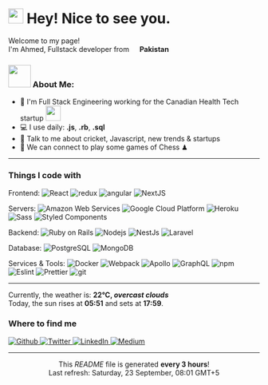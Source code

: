 <h1><img src="https://emojis.slackmojis.com/emojis/images/1531849430/4246/blob-sunglasses.gif?1531849430" width="30"/> Hey! Nice to see you.</h1>


<p>Welcome to my page! </br> I'm Ahmed, Fullstack developer from <img src="https://cdn-icons-png.flaticon.com/512/197/197606.png" width="13"/> <b>Pakistan</b>

### <img src="https://github.com/TheDudeThatCode/TheDudeThatCode/blob/master/Assets/Developer.gif" width="45" /> About Me:
- 🏦 I'm Full Stack Engineering working for the Canadian Health Tech startup
      <img src="https://media.giphy.com/media/WUlplcMpOCEmTGBtBW/giphy.gif" width="30">
- 💻 I use daily: **.js**, **.rb**, **.sql**
- 💬 Talk to me about cricket, Javascript, new trends & startups
- 👯 We can connect to play some games of Chess ♟

<hr>

<h3>Things I code with</h3>
<p style='padding: 0px;'>
  <p> Frontend:
  <img alt="React" src="https://img.shields.io/badge/-React-45b8d8?style=flat-square&logo=react&logoColor=white" />
  <img alt="redux" src="https://img.shields.io/badge/-Redux-764ABC?style=flat-square&logo=redux&logoColor=white" />
  <img alt="angular" src="https://img.shields.io/badge/-Angular-DD0031?style=flat-square&logo=angular&logoColor=white" />
  <img alt="NextJS" src="https://img.shields.io/badge/-NextJS-2088FF?style=flat-square&logo=nextdotjs&logoColor=white" />
</p>

<p style='padding: 0px;'>
  <p> Servers:
  <img alt="Amazon Web Services" src="https://img.shields.io/badge/-Amazon_Web_Services-5849BE?style=flat-square&logo=amazon&logoColor=white" />
  <img alt="Google Cloud Platform" src="https://img.shields.io/badge/-Google_Cloud_Platform-1a73e8?style=flat-square&logo=google-cloud&logoColor=white" />
  <img alt="Heroku" src="https://img.shields.io/badge/-Heroku-430098?style=flat-square&logo=heroku&logoColor=white" />
  <img alt="Sass" src="https://img.shields.io/badge/-Sass-CC6699?style=flat-square&logo=sass&logoColor=white" />
  <img alt="Styled Components" src="https://img.shields.io/badge/-Styled_Components-db7092?style=flat-square&logo=styled-components&logoColor=white" />
</p>

<p style='padding: 0px;'>
  <p> Backend:
  <img alt="Ruby on Rails" src="https://img.shields.io/badge/-Ruby_on_Rails-8DD6F9?style=flat-square&logo=ruby-on-rails&logoColor=white" />
  <img alt="Nodejs" src="https://img.shields.io/badge/-Nodejs-43853d?style=flat-square&logo=Node.js&logoColor=white" />
  <img alt="NestJs" src="https://img.shields.io/badge/-NestJs-ea2845?style=flat-square&logo=nestjs&logoColor=white" />
  <img alt="Laravel" src="https://img.shields.io/badge/-Laravel-B7178C?style=flat-square&logo=laravel&logoColor=white" />
</p>

<p>
  <p> Database:
  <img alt="PostgreSQL" src="https://img.shields.io/badge/-Postgres-EC4A3F?style=flat-square&logo=postgresql&logoColor=white" />
  <img alt="MongoDB" src="https://img.shields.io/badge/-MongoDB-13aa52?style=flat-square&logo=mongodb&logoColor=white" />
</p>

<p>
  <p> Services & Tools:
  <img alt="Docker" src="https://img.shields.io/badge/-Docker-46a2f1?style=flat-square&logo=docker&logoColor=white" />
  <img alt="Webpack" src="https://img.shields.io/badge/-Webpack-8DD6F9?style=flat-square&logo=webpack&logoColor=white" />
  <img alt="Apollo" src="https://img.shields.io/badge/-Apollo%20GraphQL-311C87?style=flat-square&logo=apollo-graphql&logoColor=white" />
  <img alt="GraphQL" src="https://img.shields.io/badge/-GraphQL-E10098?style=flat-square&logo=graphql&logoColor=white" />
  <img alt="npm" src="https://img.shields.io/badge/-NPM-CB3837?style=flat-square&logo=npm&logoColor=white" />
  <img alt="Eslint" src="https://img.shields.io/badge/-EsLint-FB542B?style=flat-square&logo=eslint&logoColor=white" />
  <img alt="Prettier" src="https://img.shields.io/badge/-Prettier-F7B93E?style=flat-square&logo=prettier&logoColor=white" />
  <img alt="git" src="https://img.shields.io/badge/-Git-F05032?style=flat-square&logo=git&logoColor=white" />
</p>

<hr>

<p>Currently, the weather is: <b> 22°C, <i>overcast clouds</i></b></br>Today, the sun rises at <b>05:51</b> and sets at <b>17:59</b>.</p>
<h3>Where to find me</h3>
<p>
  <a href="https://github.com/ahmedwasim7" target="_blank">
    <img alt="Github" src="https://img.shields.io/badge/GitHub-%2312100E.svg?&style=for-the-badge&logo=Github&logoColor=white" />
  </a>
  <a href="https://twitter.com/ahmedwasim7" target="_blank">
    <img alt="Twitter" src="https://img.shields.io/badge/twitter-%231DA1F2.svg?&style=for-the-badge&logo=twitter&logoColor=white" />
  </a>
  <a href="https://www.linkedin.com/in/ahmed-wasim-8498b644/" target="_blank">
    <img alt="LinkedIn" src="https://img.shields.io/badge/linkedin-%230077B5.svg?&style=for-the-badge&logo=linkedin&logoColor=white" />
  </a>
  <a href="https://medium.com/@ahmedwasim777" target="_blank">
    <img alt="Medium" src="https://img.shields.io/badge/medium-%2312100E.svg?&style=for-the-badge&logo=medium&logoColor=white" />
  </a>
</p>

------------
<p align="center">This <i>README</i> file is generated <b>every 3 hours</b>!</br>Last refresh: Saturday, 23 September, 08:01 GMT+5<br /></p>
